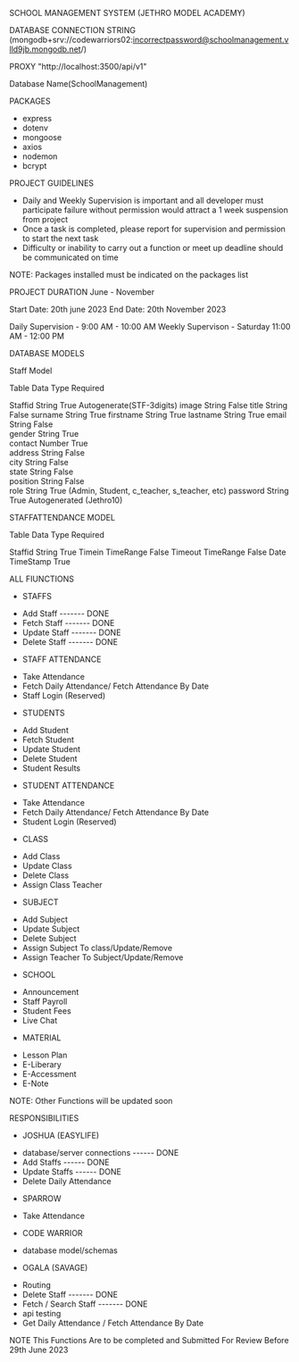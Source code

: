 SCHOOL MANAGEMENT SYSTEM (JETHRO MODEL ACADEMY)

DATABASE CONNECTION STRING
(mongodb+srv://codewarriors02:incorrectpassword@schoolmanagement.vlld9jb.mongodb.net/)

PROXY
"http://localhost:3500/api/v1"

Database Name(SchoolManagement)

PACKAGES

- express
- dotenv
- mongoose
- axios
- nodemon
- bcrypt

PROJECT GUIDELINES

- Daily and Weekly Supervision is important and all developer must participate failure without permission would attract a 1 week suspension from project
- Once a task is completed, please report for supervision and permission to start the next task
- Difficulty or inability to carry out a function or meet up deadline should be communicated on time

NOTE: Packages installed must be indicated on the packages list

PROJECT DURATION
June - November

Start Date: 20th june 2023
End Date: 20th November 2023

Daily Supervision - 9:00 AM - 10:00 AM
Weekly Supervison - Saturday 11:00 AM - 12:00 PM

DATABASE MODELS

Staff Model

Table                                         Data Type                    Required

Staffid                                      String                          True                        Autogenerate(STF-3digits)
image                                       String                          False
title                                           String                          False
surname                                   String                          True
firstname                                 String                           True
lastname                                  String                          True
email                                        String                          False  
gender                                      String                          True  
contact                                      Number                      True  
address                                     String                         False  
city                                            String                         False  
state                                         String                          False  
position                                    String                          False  
role                                           String                         True                        (Admin, Student, c_teacher, s_teacher, etc)
password                                  String                         True                         Autogenerated (Jethro10)

STAFFATTENDANCE MODEL

Table                                         Data Type                    Required

Staffid                                      String                         True
Timein                                       TimeRange                False
Timeout                                     TimeRange                False
Date                                           TimeStamp               True

ALL FIUNCTIONS

- STAFFS

* Add Staff                                                 -------    DONE
* Fetch Staff                                              -------     DONE
* Update Staff                                           -------     DONE
* Delete Staff                                            -------     DONE


- STAFF ATTENDANCE

* Take Attendance
* Fetch Daily Attendance/ Fetch Attendance By Date
* Staff Login (Reserved)

- STUDENTS

* Add Student
* Fetch Student
* Update Student
* Delete Student
* Student Results

- STUDENT ATTENDANCE

* Take Attendance
* Fetch Daily Attendance/ Fetch Attendance By Date
* Student Login (Reserved)

- CLASS

* Add Class
* Update Class
* Delete Class
* Assign Class Teacher

- SUBJECT

* Add Subject
* Update Subject
* Delete Subject
* Assign Subject To class/Update/Remove
* Assign Teacher To Subject/Update/Remove

- SCHOOL

* Announcement
* Staff Payroll
* Student Fees
* Live Chat

- MATERIAL

* Lesson Plan
* E-Liberary
* E-Accessment
* E-Note

NOTE: Other Functions will be updated soon

RESPONSIBILITIES

* JOSHUA (EASYLIFE)
- database/server connections   ------ DONE
- Add Staffs                                  ------ DONE
- Update Staffs                            ------  DONE
- Delete Daily Attendance

* SPARROW
- Take Attendance  

* CODE WARRIOR
- database model/schemas


* OGALA (SAVAGE)
- Routing
- Delete Staff                             ------- DONE
- Fetch / Search Staff               ------- DONE
- api testing
- Get Daily Attendance / Fetch Attendance By Date

NOTE This Functions Are to be completed and Submitted For Review Before 29th June 2023
